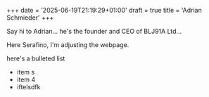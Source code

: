 +++
date = '2025-06-19T21:19:29+01:00'
draft = true
title = 'Adrian Schmieder'
+++

Say hi to Adrian... he's the founder and CEO of BLJ91A Ltd...

Here Serafino, I'm adjusting the webpage.

here's a bulleted list
- item s
- item 4
- iftelsdfk 